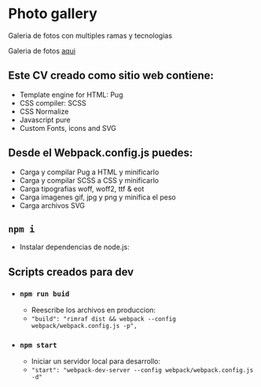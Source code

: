 # Photo gallery
Galeria de fotos con multiples ramas y tecnologias

Galeria de fotos [aqui](https://javiluli.github.io/photo-gallery/)


## Este CV creado como sitio web contiene:
- Template engine for HTML: Pug
- CSS compiler: SCSS
- CSS Normalize
- Javascript pure
- Custom Fonts, icons and SVG

## Desde el Webpack.config.js puedes:
- Carga y compilar Pug a HTML y minificarlo
- Carga y compilar SCSS a CSS y minificarlo
- Carga tipografias woff, woff2, ttf & eot
- Carga imagenes gif, jpg y png y minifica el peso
- Carga archivos SVG


## `npm i`
- Instalar dependencias de node.js:

## Scripts creados para dev

- ### `npm run buid`
  - Reescribe los archivos en produccion:
  - `"build": "rimraf dist && webpack --config webpack/webpack.config.js -p",`

- ### `npm start`
  - Iniciar un servidor local para desarrollo:
  - `"start": "webpack-dev-server --config webpack/webpack.config.js -d"`